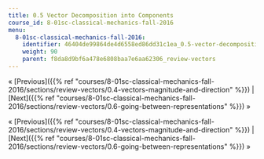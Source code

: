 ```yaml
---
title: 0.5 Vector Decomposition into Components
course_id: 8-01sc-classical-mechanics-fall-2016
menu:
  8-01sc-classical-mechanics-fall-2016:
    identifier: 46404de99864de4d6558ed86dd31c1ea_0.5-vector-decomposition-into-components
    weight: 90
    parent: f8da8d9bf6a478e6808baa7e6aa62306_review-vectors
---
```

« [Previous]({{% ref "courses/8-01sc-classical-mechanics-fall-2016/sections/review-vectors/0.4-vectors-magnitude-and-direction" %}}) | [Next]({{% ref "courses/8-01sc-classical-mechanics-fall-2016/sections/review-vectors/0.6-going-between-representations" %}}) »

« [Previous]({{% ref "courses/8-01sc-classical-mechanics-fall-2016/sections/review-vectors/0.4-vectors-magnitude-and-direction" %}}) | [Next]({{% ref "courses/8-01sc-classical-mechanics-fall-2016/sections/review-vectors/0.6-going-between-representations" %}}) »